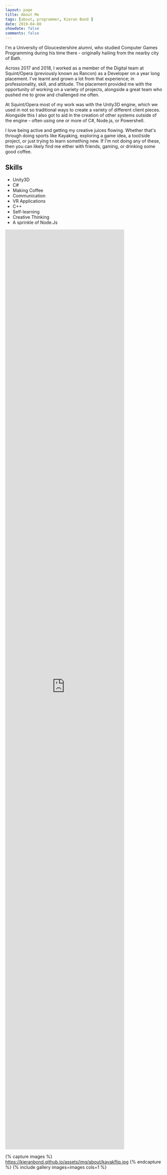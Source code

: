 ```yaml
---
layout: page
title: About Me
tags: [about, programmer, Kieran Bond ]
date: 2019-04-08
showdate: false
comments: false
---
```


I'm a University of Gloucestershire alumni, who studied Computer Games Programming during his time there - originally hailing from the nearby city of Bath.

Across 2017 and 2018, I worked as a member of the Digital team at Squint/Opera (previously known as Rancon) as a Developer on a year long placement. I've learnt and grown a lot from that experience; 
in professionality, skill, and attitude. The placement provided me with the opportunity of working on a variety of projects, alongside a great
team who pushed me to grow and challenged me often.

At Squint/Opera most of my work was with the Unity3D engine, which we used in not so traditional ways to create a variety of different client pieces. Alongside this I also got to aid in the creation of other systems outside of the engine - often using one or more of C#, Node.js, or Powershell. 

I love being active and getting my creative juices flowing. Whether that's through doing sports like Kayaking, exploring a game idea, 
a tool/side project, or just trying to learn something new. If I'm not doing any of these, then you can likely find me either with friends, gaming, or drinking some good coffee.

## Skills
* Unity3D
* C#
* Making Coffee
* Communication
* VR Applications
* C++
* Self-learning
* Creative Thinking
* A sprinkle of Node.Js

<div class="cv-embed">
	<iframe width="75%" height="75%" style="border:none;" src="https://drive.google.com/file/d/1N0Lj1g4591Ytni8_-ujSbe1zs5IHJB1F/preview"></iframe>
</div>


{% capture images %}
	https://kieranbond.github.io/assets/img/about/kayakflip.jpg
{% endcapture %}
{% include gallery images=images cols=1 %}
